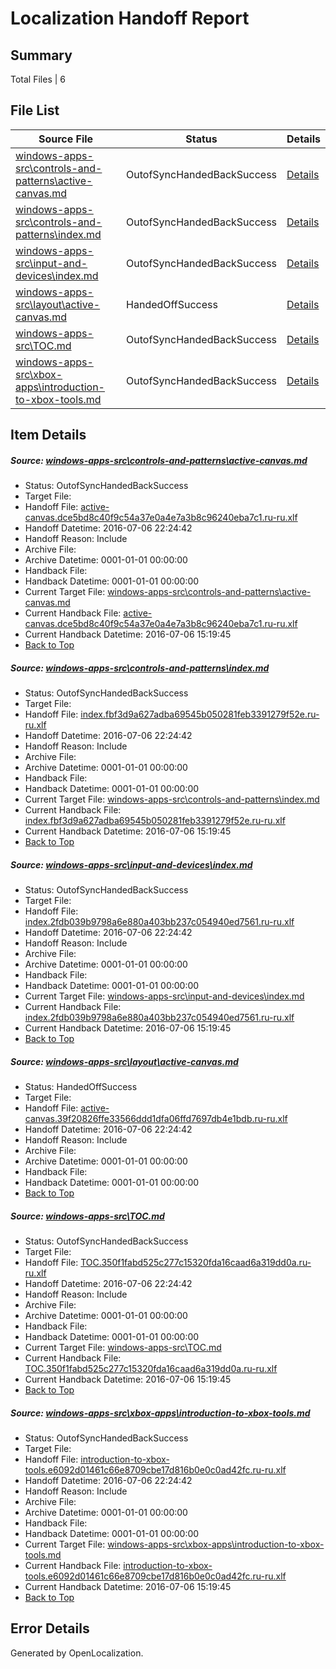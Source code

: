 # <a name='report-top'></a> Localization Handoff Report

## Summary
 Total Files | 6

## File List
 Source File | Status | Details 
 ----------- | ------ | ------- 
 [windows-apps-src\controls-and-patterns\active-canvas.md](https://github.com/Microsoft/windows-apps/blob/ef71196ba0aefd4428daae70c54bcc9cbeaa56a2/windows-apps-src/controls-and-patterns/active-canvas.md) | OutofSyncHandedBackSuccess | [Details](#22b195475c48f7447c4c08431472efa0ffd48e31502)
 [windows-apps-src\controls-and-patterns\index.md](https://github.com/Microsoft/windows-apps/blob/5101856290683bd54af664b55db3aac103ff8c49/windows-apps-src/controls-and-patterns/index.md) | OutofSyncHandedBackSuccess | [Details](#b9fa5d65872d0fa17ddee3ec08cbd7c905760d101903)
 [windows-apps-src\input-and-devices\index.md](https://github.com/Microsoft/windows-apps/blob/350de23331f7fe951304ba877c40e07feb424adc/windows-apps-src/input-and-devices/index.md) | OutofSyncHandedBackSuccess | [Details](#2d3f0588b56b26e125652c12eeca3028bfe6573e2982)
 [windows-apps-src\layout\active-canvas.md](https://github.com/Microsoft/windows-apps/blob/ef71196ba0aefd4428daae70c54bcc9cbeaa56a2/windows-apps-src/layout/active-canvas.md) | HandedOffSuccess | [Details](#ddb977999f4bdb24cef36c80659c78aba1ee5e983052)
 [windows-apps-src\TOC.md](https://github.com/Microsoft/windows-apps/blob/5b6de565b4e61a7bb03c6cf9bb4b7924d7c5ac09/windows-apps-src/TOC.md) | OutofSyncHandedBackSuccess | [Details](#d33932e0b4e591b8806b273fed8e989a5c2a27043896)
 [windows-apps-src\xbox-apps\introduction-to-xbox-tools.md](https://github.com/Microsoft/windows-apps/blob/02b73b4b102f11d18ba76f72cdddfbdd7793eb74/windows-apps-src/xbox-apps/introduction-to-xbox-tools.md) | OutofSyncHandedBackSuccess | [Details](#a85869bc3b05fd222209e04ca55033195cdedfbd4017)

## Item Details
##### <a name='22b195475c48f7447c4c08431472efa0ffd48e31502'></a> Source: [windows-apps-src\controls-and-patterns\active-canvas.md](https://github.com/Microsoft/windows-apps/blob/ef71196ba0aefd4428daae70c54bcc9cbeaa56a2/windows-apps-src/controls-and-patterns/active-canvas.md)
* Status: OutofSyncHandedBackSuccess
* Target File: 
* Handoff File: [active-canvas.dce5bd8c40f9c54a37e0a4e7a3b8c96240eba7c1.ru-ru.xlf](https://github.com/Microsoft/WDG.handoff/blob/ff1fb43da3d581aa86fef1697633eb891aa797c2/ol-handoff/Microsoft/windows-apps.ru-ru/master/active-canvas.dce5bd8c40f9c54a37e0a4e7a3b8c96240eba7c1.ru-ru.xlf)
* Handoff Datetime: 2016-07-06 22:24:42
* Handoff Reason: Include
* Archive File: 
* Archive Datetime: 0001-01-01 00:00:00
* Handback File: 
* Handback Datetime: 0001-01-01 00:00:00
* Current Target File: [windows-apps-src\controls-and-patterns\active-canvas.md](https://github.com/Microsoft/windows-apps.ru-ru/blob/93f7daed53c2f646ab9c83858aa28237022d818d/windows-apps-src/controls-and-patterns/active-canvas.md)
* Current Handback File: [active-canvas.dce5bd8c40f9c54a37e0a4e7a3b8c96240eba7c1.ru-ru.xlf](https://github.com/Microsoft/WDG.handback/blob/d3d0e23c0b6ca1c844ba3c34aead5291de8d3362/ol-handback/Microsoft/windows-apps.ru-ru/master/active-canvas.dce5bd8c40f9c54a37e0a4e7a3b8c96240eba7c1.ru-ru.xlf)
* Current Handback Datetime: 2016-07-06 15:19:45
* [Back to Top](#report-top)

##### <a name='b9fa5d65872d0fa17ddee3ec08cbd7c905760d101903'></a> Source: [windows-apps-src\controls-and-patterns\index.md](https://github.com/Microsoft/windows-apps/blob/5101856290683bd54af664b55db3aac103ff8c49/windows-apps-src/controls-and-patterns/index.md)
* Status: OutofSyncHandedBackSuccess
* Target File: 
* Handoff File: [index.fbf3d9a627adba69545b050281feb3391279f52e.ru-ru.xlf](https://github.com/Microsoft/WDG.handoff/blob/ff1fb43da3d581aa86fef1697633eb891aa797c2/ol-handoff/Microsoft/windows-apps.ru-ru/master/index.fbf3d9a627adba69545b050281feb3391279f52e.ru-ru.xlf)
* Handoff Datetime: 2016-07-06 22:24:42
* Handoff Reason: Include
* Archive File: 
* Archive Datetime: 0001-01-01 00:00:00
* Handback File: 
* Handback Datetime: 0001-01-01 00:00:00
* Current Target File: [windows-apps-src\controls-and-patterns\index.md](https://github.com/Microsoft/windows-apps.ru-ru/blob/93f7daed53c2f646ab9c83858aa28237022d818d/windows-apps-src/controls-and-patterns/index.md)
* Current Handback File: [index.fbf3d9a627adba69545b050281feb3391279f52e.ru-ru.xlf](https://github.com/Microsoft/WDG.handback/blob/d3d0e23c0b6ca1c844ba3c34aead5291de8d3362/ol-handback/Microsoft/windows-apps.ru-ru/master/index.fbf3d9a627adba69545b050281feb3391279f52e.ru-ru.xlf)
* Current Handback Datetime: 2016-07-06 15:19:45
* [Back to Top](#report-top)

##### <a name='2d3f0588b56b26e125652c12eeca3028bfe6573e2982'></a> Source: [windows-apps-src\input-and-devices\index.md](https://github.com/Microsoft/windows-apps/blob/350de23331f7fe951304ba877c40e07feb424adc/windows-apps-src/input-and-devices/index.md)
* Status: OutofSyncHandedBackSuccess
* Target File: 
* Handoff File: [index.2fdb039b9798a6e880a403bb237c054940ed7561.ru-ru.xlf](https://github.com/Microsoft/WDG.handoff/blob/ff1fb43da3d581aa86fef1697633eb891aa797c2/ol-handoff/Microsoft/windows-apps.ru-ru/master/index.2fdb039b9798a6e880a403bb237c054940ed7561.ru-ru.xlf)
* Handoff Datetime: 2016-07-06 22:24:42
* Handoff Reason: Include
* Archive File: 
* Archive Datetime: 0001-01-01 00:00:00
* Handback File: 
* Handback Datetime: 0001-01-01 00:00:00
* Current Target File: [windows-apps-src\input-and-devices\index.md](https://github.com/Microsoft/windows-apps.ru-ru/blob/93f7daed53c2f646ab9c83858aa28237022d818d/windows-apps-src/input-and-devices/index.md)
* Current Handback File: [index.2fdb039b9798a6e880a403bb237c054940ed7561.ru-ru.xlf](https://github.com/Microsoft/WDG.handback/blob/d3d0e23c0b6ca1c844ba3c34aead5291de8d3362/ol-handback/Microsoft/windows-apps.ru-ru/master/index.2fdb039b9798a6e880a403bb237c054940ed7561.ru-ru.xlf)
* Current Handback Datetime: 2016-07-06 15:19:45
* [Back to Top](#report-top)

##### <a name='ddb977999f4bdb24cef36c80659c78aba1ee5e983052'></a> Source: [windows-apps-src\layout\active-canvas.md](https://github.com/Microsoft/windows-apps/blob/ef71196ba0aefd4428daae70c54bcc9cbeaa56a2/windows-apps-src/layout/active-canvas.md)
* Status: HandedOffSuccess
* Target File: 
* Handoff File: [active-canvas.39f20826ffe33566ddd1dfa06ffd7697db4e1bdb.ru-ru.xlf](https://github.com/Microsoft/WDG.handoff/blob/ff1fb43da3d581aa86fef1697633eb891aa797c2/ol-handoff/Microsoft/windows-apps.ru-ru/master/active-canvas.39f20826ffe33566ddd1dfa06ffd7697db4e1bdb.ru-ru.xlf)
* Handoff Datetime: 2016-07-06 22:24:42
* Handoff Reason: Include
* Archive File: 
* Archive Datetime: 0001-01-01 00:00:00
* Handback File: 
* Handback Datetime: 0001-01-01 00:00:00
* [Back to Top](#report-top)

##### <a name='d33932e0b4e591b8806b273fed8e989a5c2a27043896'></a> Source: [windows-apps-src\TOC.md](https://github.com/Microsoft/windows-apps/blob/5b6de565b4e61a7bb03c6cf9bb4b7924d7c5ac09/windows-apps-src/TOC.md)
* Status: OutofSyncHandedBackSuccess
* Target File: 
* Handoff File: [TOC.350f1fabd525c277c15320fda16caad6a319dd0a.ru-ru.xlf](https://github.com/Microsoft/WDG.handoff/blob/ff1fb43da3d581aa86fef1697633eb891aa797c2/ol-handoff/Microsoft/windows-apps.ru-ru/master/TOC.350f1fabd525c277c15320fda16caad6a319dd0a.ru-ru.xlf)
* Handoff Datetime: 2016-07-06 22:24:42
* Handoff Reason: Include
* Archive File: 
* Archive Datetime: 0001-01-01 00:00:00
* Handback File: 
* Handback Datetime: 0001-01-01 00:00:00
* Current Target File: [windows-apps-src\TOC.md](https://github.com/Microsoft/windows-apps.ru-ru/blob/93f7daed53c2f646ab9c83858aa28237022d818d/windows-apps-src/TOC.md)
* Current Handback File: [TOC.350f1fabd525c277c15320fda16caad6a319dd0a.ru-ru.xlf](https://github.com/Microsoft/WDG.handback/blob/d3d0e23c0b6ca1c844ba3c34aead5291de8d3362/ol-handback/Microsoft/windows-apps.ru-ru/master/TOC.350f1fabd525c277c15320fda16caad6a319dd0a.ru-ru.xlf)
* Current Handback Datetime: 2016-07-06 15:19:45
* [Back to Top](#report-top)

##### <a name='a85869bc3b05fd222209e04ca55033195cdedfbd4017'></a> Source: [windows-apps-src\xbox-apps\introduction-to-xbox-tools.md](https://github.com/Microsoft/windows-apps/blob/02b73b4b102f11d18ba76f72cdddfbdd7793eb74/windows-apps-src/xbox-apps/introduction-to-xbox-tools.md)
* Status: OutofSyncHandedBackSuccess
* Target File: 
* Handoff File: [introduction-to-xbox-tools.e6092d01461c66e8709cbe17d816b0e0c0ad42fc.ru-ru.xlf](https://github.com/Microsoft/WDG.handoff/blob/ff1fb43da3d581aa86fef1697633eb891aa797c2/ol-handoff/Microsoft/windows-apps.ru-ru/master/introduction-to-xbox-tools.e6092d01461c66e8709cbe17d816b0e0c0ad42fc.ru-ru.xlf)
* Handoff Datetime: 2016-07-06 22:24:42
* Handoff Reason: Include
* Archive File: 
* Archive Datetime: 0001-01-01 00:00:00
* Handback File: 
* Handback Datetime: 0001-01-01 00:00:00
* Current Target File: [windows-apps-src\xbox-apps\introduction-to-xbox-tools.md](https://github.com/Microsoft/windows-apps.ru-ru/blob/93f7daed53c2f646ab9c83858aa28237022d818d/windows-apps-src/xbox-apps/introduction-to-xbox-tools.md)
* Current Handback File: [introduction-to-xbox-tools.e6092d01461c66e8709cbe17d816b0e0c0ad42fc.ru-ru.xlf](https://github.com/Microsoft/WDG.handback/blob/d3d0e23c0b6ca1c844ba3c34aead5291de8d3362/ol-handback/Microsoft/windows-apps.ru-ru/master/introduction-to-xbox-tools.e6092d01461c66e8709cbe17d816b0e0c0ad42fc.ru-ru.xlf)
* Current Handback Datetime: 2016-07-06 15:19:45
* [Back to Top](#report-top)


## Error Details

Generated by OpenLocalization.
